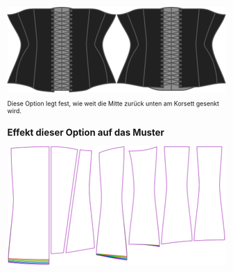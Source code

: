 ![Die Rückwärtsdrop-Option auf Cathrin](./backdrop.svg)

Diese Option legt fest, wie weit die Mitte zurück unten am Korsett gesenkt wird.


## Effekt dieser Option auf das Muster
![Dieses Bild zeigt den Effekt dieser Option, indem es mehrere Varianten überlagert, die einen anderen Wert für diese Option haben](cathrin_backdrop_sample.svg "Effekt dieser Option auf das Muster")